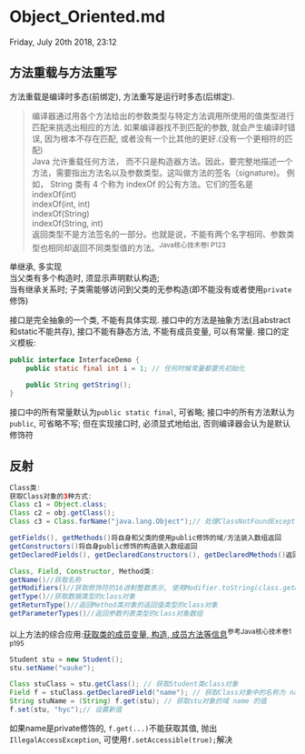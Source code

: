 # Object_Oriented.md
Friday, July 20th 2018, 23:12

## 方法重载与方法重写
方法重载是编译时多态(前绑定), 方法重写是运行时多态(后绑定).
> 编译器通过用各个方法给出的参数类型与特定方法调用所使用的值类型进行匹配来挑选出相应的方法. 如果编译器找不到匹配的参数, 就会产生编译时错误, 因为根本不存在匹配, 或者没有一个比其他的更好.(没有一个更相符的匹配)<br/>
> Java 允许重载任何方法， 而不只是构造器方法。因此，要完整地描述一个方法，需要指出方法名以及参数类型。这叫做方法的签名（signature)。 例如， String 类有 4 个称为 indexOf 的公有方法。它们的签名是<br/>
> indexOf(int)<br/>
> indexOf(int, int)<br/>
> indexOf(String)<br/>
> indexOf(String, int)<br/>
> 返回类型不是方法签名的一部分。也就是说，不能有两个名字相同、参数类型也相同却返回不同类型值的方法。<sup>Java核心技术卷I P123</sup><br/>


单继承, 多实现 <br/>
当父类有多个构造时, 须显示声明默认构造;<br/>
当有继承关系时; 子类需能够访问到父类的无参构造(即不能没有或者使用`private`修饰)<br/>

接口是完全抽象的一个类, 不能有具体实现. 接口中的方法是抽象方法(且abstract和static不能共存), 接口不能有静态方法, 不能有成员变量, 可以有常量. 接口的定义模板:
```java
public interface InterfaceDemo {
    public static final int i = 1; // 任何时候常量都要先初始化

    public String getString();
}
```
接口中的所有常量默认为`public static final`, 可省略;
接口中的所有方法默认为`public`, 可省略不写; 但在实现接口时, 必须显式地给出, 否则编译器会认为是默认修饰符<br/>

## 反射

```java
Class类:
获取Class对象的3种方式:
Class c1 = Object.class;
Class c2 = obj.getClass();
Class c3 = Class.forName("java.lang.Object");// 处理ClassNotFoundException

getFields(), getMethods()将自身和父类的使用public修饰的域/方法装入数组返回
getConstructors()将自身public修饰的构造装入数组返回
getDeclaredFields(), getDeclaredConstructors(), getDeclaredMethods()返回自身所有域/构造/方法数组 不包括父类

Class, Field, Constructor, Method类:
getName()//获取名称
getModifiers()//获取修饰符的16进制整数表示, 使用Modifier.toString(class.getModifiers())转成字符串
getType()//获取数据类型的class对象
getReturnType()//返回Method类对象的返回值类型的class对象
getParameterTypes()//返回参数列表类型的class对象数组
```
以上方法的综合应用:[获取类的成员变量, 构造, 成员方法等信息](src/ObtainClassInfo.java)<sup>参考Java核心技术卷1 p195</sup>

```java
Student stu = new Student();
stu.setName("vauke");

Class stuClass = stu.getClass(); // 获取Student类class对象
Field f = stuClass.getDeclaredField("name"); // 获取Class对象中的名称为 name 的域的Field对象
String stuName = (String) f.get(stu); // 获取stu对象的域 name 的值
f.set(stu, "hyc");// 设置新值
```
如果name是private修饰的, `f.get(...)`不能获取其值, 抛出`IllegalAccessException`, 可使用`f.setAccessible(true);`解决
